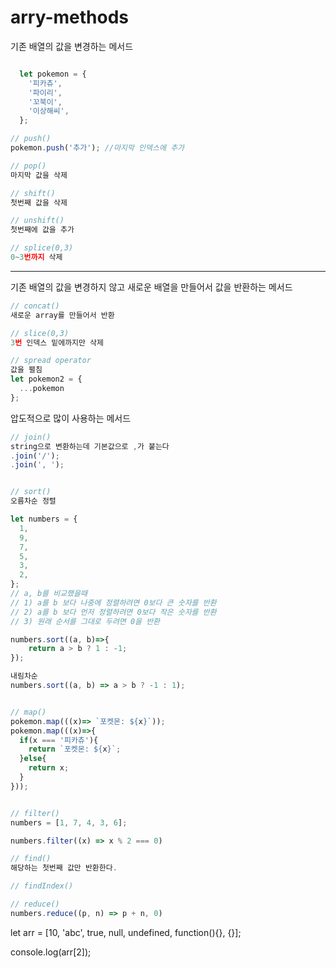 # arry-methods

기존 배열의 값을 변경하는 메서드
```js

  let pokemon = {
    '피카츄',
    '파이리',
    '꼬북이',
    '이상해씨',
  };

// push() 
pokemon.push('추가'); //마지막 인덱스에 추가

// pop() 
마지막 값을 삭제

// shift()
첫번째 값을 삭제

// unshift()
첫번째에 값을 추가

// splice(0,3)
0~3번까지 삭제

```

---
기존 배열의 값을 변경하지 않고 새로운 배열을 만들어서 값을 반환하는 메서드
```js
// concat()
새로운 array를 만들어서 반환

// slice(0,3)
3번 인덱스 밑에까지만 삭제

// spread operator
값을 펼침
let pokemon2 = {
  ...pokemon
};
```

압도적으로 많이 사용하는 메서드

```js
// join()
string으로 변환하는데 기본값으로 ,가 붙는다
.join('/'); 
.join(', ');


// sort()
오름차순 정렬

let numbers = {
  1,
  9,
  7,
  5,
  3,
  2,
};
// a, b를 비교했을때
// 1) a를 b 보다 나중에 정렬하려면 0보다 큰 숫자를 반환
// 2) a를 b 보다 먼저 정렬하려면 0보다 작은 숫자를 반환
// 3) 원래 순서를 그대로 두려면 0을 반환

numbers.sort((a, b)=>{
    return a > b ? 1 : -1;
});

내림차순
numbers.sort((a, b) => a > b ? -1 : 1);


// map()
pokemon.map(((x)=> `포켓몬: ${x}`));
pokemon.map(((x)=>{
  if(x === '피카츄'){
    return `포켓몬: ${x}`;
  }else{
    return x;
  }
}));


// filter()
numbers = [1, 7, 4, 3, 6];

numbers.filter((x) => x % 2 === 0)

// find()
해당하는 첫번째 값만 반환한다.

// findIndex()

// reduce()
numbers.reduce((p, n) => p + n, 0)

```


let arr = [10, 'abc', true, null, undefined, function(){}, {}];

console.log(arr[2]);
